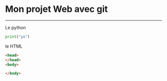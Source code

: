 # Mon projet Web avec git

---

Le  python

```python
print("yo")
```

le HTML

```html
<head>
</head>
<body>

</body>
```
